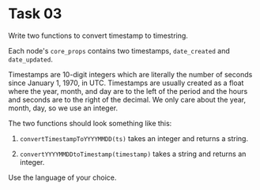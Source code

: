 # Task 03

Write two functions to convert timestamp to timestring.

Each node's `core_props` contains two timestamps, `date_created` and `date_updated`. 

Timestamps are 10-digit integers which are literally the number of seconds since January 1, 1970, in UTC. Timestamps are usually created as a float where the year, month, and day are to the left of the period and the hours and seconds are to the right of the decimal. We only care about the year, month, day, so we use an integer.  

The two functions should look something like this:

1. `convertTimestampToYYYYMMDD(ts)` takes an integer and returns a string.

1. `convertYYYYMMDDtoTimestamp(timestamp)` takes a string and returns an integer.

Use the language of your choice.


